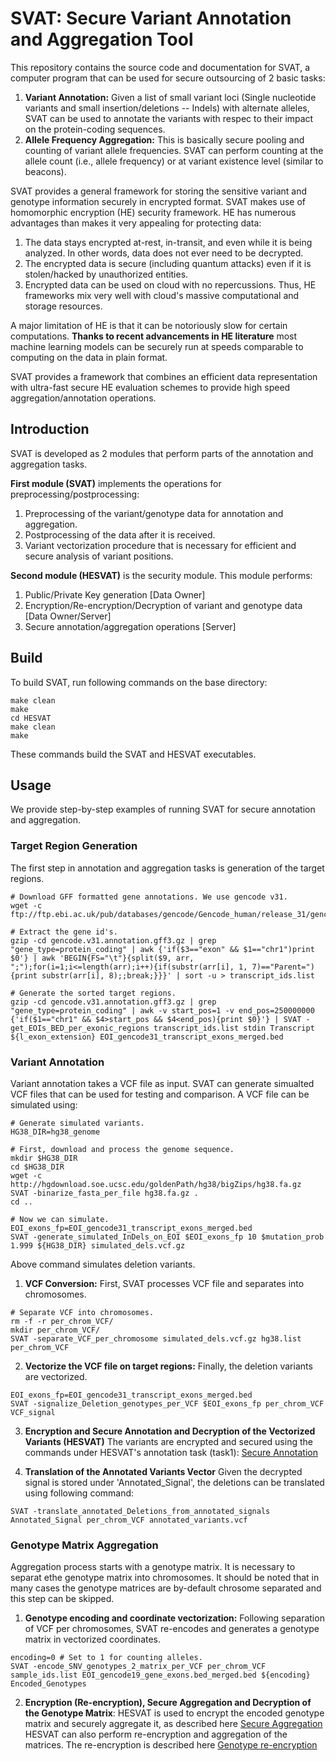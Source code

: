 # SVAT: Secure Variant Annotation and Aggregation Tool

This repository contains the source code and documentation for SVAT, a computer program that can be used for secure outsourcing of 2 basic tasks: 

1. **Variant Annotation:** Given a list of small variant loci (Single nucleotide variants and small insertion/deletions -- Indels) with alternate alleles, SVAT can be used to annotate the variants with respec to their impact on the protein-coding sequences.
2. **Allele Frequency Aggregation:** This is basically secure pooling and counting of variant allele frequencies. SVAT can perform counting at the allele count (i.e., allele frequency) or at variant existence level (similar to beacons).

SVAT provides a general framework for storing the sensitive variant and genotype information securely in encrypted format. SVAT makes use of homomorphic encryption (HE) security framework. HE has numerous advantages than makes it very appealing for protecting data:
1. The data stays encrypted at-rest, in-transit, and even while it is being analyzed. In other words, data does not ever need to be decrypted.
2. The encrypted data is secure (including quantum attacks) even if it is stolen/hacked by unauthorized entities.
3. Encrypted data can be used on cloud with no repercussions. Thus, HE frameworks mix very well with cloud's massive computational and storage resources.

A major limitation of HE is that it can be notoriously slow for certain computations. **Thanks to recent advancements in HE literature** most machine learning models can be securely run at speeds comparable to computing on the data in plain format. 

SVAT provides a framework that combines an efficient data representation with ultra-fast secure HE evaluation schemes to provide high speed aggregation/annotation operations.

## Introduction
SVAT is developed as 2 modules that perform parts of the annotation and aggregation tasks. 

**First module (SVAT)** implements the operations for preprocessing/postprocessing:
1. Preprocessing of the variant/genotype data for annotation and aggregation.
2. Postprocessing of the data after it is received.
2. Variant vectorization procedure that is necessary for efficient and secure analysis of variant positions.

**Second module (HESVAT)** is the security module. This module performs:
1. Public/Private Key generation [Data Owner]
2. Encryption/Re-encryption/Decryption of variant and genotype data [Data Owner/Server]
3. Secure annotation/aggregation operations [Server]

## Build
To build SVAT, run following commands on the base directory:

```
make clean
make
cd HESVAT
make clean
make
```

These commands build the SVAT and HESVAT executables.

## Usage
We provide step-by-step examples of running SVAT for secure annotation and aggregation.

### Target Region Generation
The first step in annotation and aggregation tasks is generation of the target regions.

```
# Download GFF formatted gene annotations. We use gencode v31.
wget -c ftp://ftp.ebi.ac.uk/pub/databases/gencode/Gencode_human/release_31/gencode.v31.annotation.gff3.gz

# Extract the gene id's.
gzip -cd gencode.v31.annotation.gff3.gz | grep "gene_type=protein_coding" | awk {'if($3=="exon" && $1=="chr1")print $0'} | awk 'BEGIN{FS="\t"}{split($9, arr, ";");for(i=1;i<=length(arr);i++){if(substr(arr[i], 1, 7)=="Parent="){print substr(arr[i], 8);;break;}}}' | sort -u > transcript_ids.list

# Generate the sorted target regions.
gzip -cd gencode.v31.annotation.gff3.gz | grep "gene_type=protein_coding" | awk -v start_pos=1 -v end_pos=250000000 {'if($1=="chr1" && $4>start_pos && $4<end_pos){print $0}'} | SVAT -get_EOIs_BED_per_exonic_regions transcript_ids.list stdin Transcript ${l_exon_extension} EOI_gencode31_transcript_exons_merged.bed
```

### Variant Annotation

Variant annotation takes a VCF file as input. SVAT can generate simualted VCF files that can be used for testing and comparison. A VCF file can be simulated using:

```
# Generate simulated variants.
HG38_DIR=hg38_genome

# First, download and process the genome sequence.
mkdir $HG38_DIR
cd $HG38_DIR
wget -c http://hgdownload.soe.ucsc.edu/goldenPath/hg38/bigZips/hg38.fa.gz
SVAT -binarize_fasta_per_file hg38.fa.gz .
cd ..

# Now we can simulate.
EOI_exons_fp=EOI_gencode31_transcript_exons_merged.bed
SVAT -generate_simulated_InDels_on_EOI $EOI_exons_fp 10 $mutation_prob 1.999 ${HG38_DIR} simulated_dels.vcf.gz
```

Above command simulates deletion variants.

1. **VCF Conversion:** First, SVAT processes VCF file and separates into chromosomes.

```
# Separate VCF into chromosomes.
rm -f -r per_chrom_VCF/
mkdir per_chrom_VCF/
SVAT -separate_VCF_per_chromosome simulated_dels.vcf.gz hg38.list per_chrom_VCF
```

2. **Vectorize the VCF file on target regions:**
Finally, the deletion variants are vectorized.
```
EOI_exons_fp=EOI_gencode31_transcript_exons_merged.bed
SVAT -signalize_Deletion_genotypes_per_VCF $EOI_exons_fp per_chrom_VCF VCF_signal
```

3. **Encryption and Secure Annotation and Decryption of the Vectorized Variants (HESVAT)**
The variants are encrypted and secured using the commands under HESVAT's annotation task (task1): [Secure Annotation](https://github.com/K-miran/HESVAT/tree/be0f574f9ed3c34d70d3973422008a271dea3a83#Task1-Secure-Annotation)

4. **Translation of the Annotated Variants Vector**
Given the decrypted signal is stored under 'Annotated_Signal', the deletions can be translated using following command:
```
SVAT -translate_annotated_Deletions_from_annotated_signals Annotated_Signal per_chrom_VCF annotated_variants.vcf
```

### Genotype Matrix Aggregation
Aggregation process starts with a genotype matrix. It is necessary to separat ethe genotype matrix into chromosomes. It should be noted that in many cases the genotype matrices are by-default chrosome separated and this step can be skipped.

1. **Genotype encoding and coordinate vectorization:** Following separation of VCF per chromosomes, SVAT re-encodes and generates a genotype matrix in vectorized coordinates.

```
encoding=0 # Set to 1 for counting alleles.
SVAT -encode_SNV_genotypes_2_matrix_per_VCF per_chrom_VCF sample_ids.list EOI_gencode19_gene_exons.bed_merged.bed ${encoding} Encoded_Genotypes
```

2. **Encryption (Re-encryption), Secure Aggregation and Decryption of the Genotype Matrix**: HESVAT is used to encrypt the encoded genotype matrix and securely aggregate it, as described here [Secure Aggregation](https://github.com/K-miran/HESVAT/tree/be0f574f9ed3c34d70d3973422008a271dea3a83#Task2-Secure-Aggregation)
HESVAT can also perform re-encryption and aggregation of the matrices. The re-encryption is described here [Genotype re-encryption](https://github.com/K-miran/HESVAT/tree/be0f574f9ed3c34d70d3973422008a271dea3a83#Task3-Secure-Aggregation-by-proxy-encryption)
